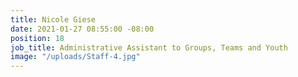 ```yaml
---
title: Nicole Giese
date: 2021-01-27 08:55:00 -08:00
position: 18
job_title: Administrative Assistant to Groups, Teams and Youth
image: "/uploads/Staff-4.jpg"
---
```


